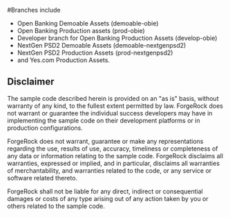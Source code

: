 #Branches include 

- Open Banking Demoable Assets (demoable-obie)
- Open Banking Production assets (prod-obie)
- Developer branch for Open Banking Production Assets (develop-obie)
- NextGen PSD2 Demoable Assets (demoable-nextgenpsd2)
- NextGen PSD2 Production Assets (prod-nextgenpsd2)
- and Yes.com Production Assets.  



## Disclaimer

The sample code described herein is provided on an "as is" basis, without warranty of any kind, to the fullest extent permitted by law. ForgeRock does not warrant or guarantee the individual success developers may have in implementing the sample code on their development platforms or in production configurations.

ForgeRock does not warrant, guarantee or make any representations regarding the use, results of use, accuracy, timeliness or completeness of any data or information relating to the sample code. ForgeRock disclaims all warranties, expressed or implied, and in particular, disclaims all warranties of merchantability, and warranties related to the code, or any service or software related thereto.

ForgeRock shall not be liable for any direct, indirect or consequential damages or costs of any type arising out of any action taken by you or others related to the sample code.